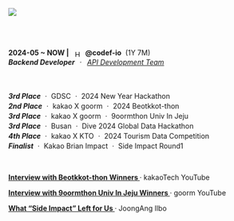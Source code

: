 <a href="https://github.com/h-beeen"><img src="https://ishan-rest.vercel.app/svg/banner/blackhole/Backend-Enthusiast"/></a>

<br>
<br>
<br>

<div>
  <span><strong>2024-05 ~ NOW |</strong>&nbsp;&nbsp;</span>
    <img 
      src="https://velog.velcdn.com/images/h-beeen/post/7b7f8734-5bb0-4e73-bb94-a03793cc5131/image.png"
      alt="Hectodata Logo"
      style="height: 13px; vertical-align: middle;"
    ><span>&nbsp;&nbsp;<strong>@codef-io</strong>&nbsp;&nbsp;(1Y 7M)<br>
    <i><strong>Backend Developer</strong>&nbsp;ㆍ&nbsp;
        <a href="https://www.hectocareers.co.kr/ko/peopleview-hd2" target="_blank" rel="noopener noreferrer">API Development Team</a></i>
</div>

<br>
<br>

<span><b><i>3rd Place</i></b>&nbsp;ㆍ&nbsp;GDSC&nbsp;ㆍ&nbsp;2024 New Year Hackathon</span><br>
<span><b><i>2nd Place</i></b>&nbsp;ㆍ&nbsp;kakao X goorm&nbsp;ㆍ&nbsp;2024 Beotkkot-thon</span><br>
<span><b><i>3rd Place</i></b>&nbsp;ㆍ&nbsp;kakao X goorm&nbsp;ㆍ&nbsp;9oormthon Univ In Jeju</span><br>
<span><b><i>3rd Place</i></b>&nbsp;ㆍ&nbsp;Busan&nbsp;ㆍ&nbsp;Dive 2024 Global Data Hackathon</span><br>
<span><b><i>4th Place</i></b>&nbsp;ㆍ&nbsp;kakao X KTO&nbsp;ㆍ&nbsp;2024 Tourism Data Competition</span><br>
<span><b><i>Finalist</i></b>&nbsp;ㆍ&nbsp;Kakao Brian Impact&nbsp;ㆍ&nbsp;Side Impact Round1</span><br>




<br>

<span><strong><a href="https://www.youtube.com/watch?v=AqTSrinWXNs&t=96s" target="_blank" rel="noopener noreferrer">
Interview with Beotkkot-thon Winners
</a></strong> · kakaoTech YouTube</span><br>

<span><strong><a href="https://www.youtube.com/watch?v=-tKYqBW6Vk8&t=238s" target="_blank" rel="noopener noreferrer">
Interview with 9oormthon Univ In Jeju Winners
</a></strong> · goorm YouTube</span><br>

<span><strong><a href="https://www.thebutter.org/news/articleView.html?idxno=1108" target="_blank" rel="noopener noreferrer">
What “Side Impact” Left for Us
</a></strong> · JoongAng Ilbo</span>

